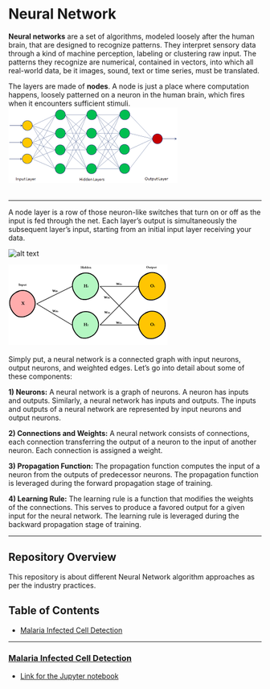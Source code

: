 # Neural Network

__Neural networks__ are a set of algorithms, modeled loosely after the human brain, that are designed to recognize patterns. They interpret sensory data through a kind of machine perception, labeling or clustering raw input. The patterns they recognize are numerical, contained in vectors, into which all real-world data, be it images, sound, text or time series, must be translated.

The layers are made of __nodes__. A node is just a place where computation happens, loosely patterned on a neuron in the human brain, which fires when it encounters sufficient stimuli. 
![image.jpg](images/download.png)<br><br>
___
A node layer is a row of those neuron-like switches that turn on or off as the input is fed through the net. Each layer’s output is simultaneously the subsequent layer’s input, starting from an initial input layer receiving your data.

![alt text](https://skymind.ai/images/wiki/mlp.png)


![image.jpg](images/images.png)<br><br>
Simply put, a neural network is a connected graph with input neurons, output neurons, and weighted edges. Let’s go into detail about some of these components:

__1) Neurons:__ A neural network is a graph of neurons. A neuron has inputs and outputs. Similarly, a neural network has inputs and outputs. The inputs and outputs of a neural network are represented by input neurons and output neurons.

__2) Connections and Weights:__ A neural network consists of connections, each connection transferring the output of a neuron to the input of another neuron. Each connection is assigned a weight.

__3) Propagation Function:__ The propagation function computes the input of a neuron from the outputs of predecessor neurons. The propagation function is leveraged during the forward propagation stage of training.

__4) Learning Rule:__ The learning rule is a function that modifies the weights of the connections. This serves to produce a favored output for a given input for the neural network. The learning rule is leveraged during the backward propagation stage of training.
___

## Repository Overview
This repository is about different Neural Network algorithm approaches as per the industry practices.

## Table of Contents
- [Malaria Infected Cell Detection](#section1)<br>

___

<a id=section2></a>
### [Malaria Infected Cell Detection](./Infected_Cells_Detection)


 * [Link for the Jupyter notebook](./Infected_Cells_Detection/Analysis.ipynb)
